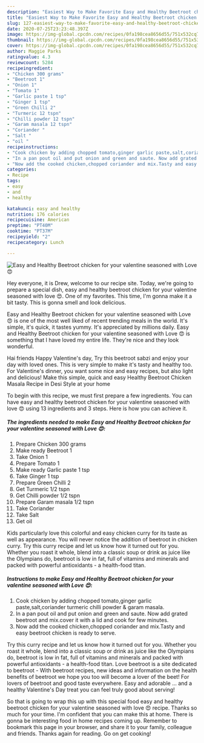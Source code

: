 ```yaml
---
description: "Easiest Way to Make Favorite Easy and Healthy Beetroot chicken for your valentine seasoned with Love 😍"
title: "Easiest Way to Make Favorite Easy and Healthy Beetroot chicken for your valentine seasoned with Love 😍"
slug: 127-easiest-way-to-make-favorite-easy-and-healthy-beetroot-chicken-for-your-valentine-seasoned-with-love
date: 2020-07-25T23:23:48.397Z
image: https://img-global.cpcdn.com/recipes/0fa198cea8656d55/751x532cq70/easy-and-healthy-beetroot-chicken-for-your-valentine-seasoned-with-love-😍-recipe-main-photo.jpg
thumbnail: https://img-global.cpcdn.com/recipes/0fa198cea8656d55/751x532cq70/easy-and-healthy-beetroot-chicken-for-your-valentine-seasoned-with-love-😍-recipe-main-photo.jpg
cover: https://img-global.cpcdn.com/recipes/0fa198cea8656d55/751x532cq70/easy-and-healthy-beetroot-chicken-for-your-valentine-seasoned-with-love-😍-recipe-main-photo.jpg
author: Maggie Parks
ratingvalue: 4.3
reviewcount: 5284
recipeingredient:
- "Chicken 300 grams"
- "Beetroot 1"
- "Onion 1"
- "Tomato 1"
- "Garlic paste 1 tsp"
- "Ginger 1 tsp"
- "Green Chilli 2"
- "Turmeric 12 tspn"
- "Chilli powder 12 tspn"
- "Garam masala 12 tspn"
- "Coriander "
- "Salt "
- "oil "
recipeinstructions:
- "Cook chicken by adding chopped tomato,ginger garlic paste,salt,coriander turmeric chilli powder &amp; garam masala."
- "In a pan pout oil and put onion and green and saute. Now add grated beetroot and mix.cover it with a lid and cook for few minutes."
- "Now add the cooked chicken,chopped coriander and mix.Tasty and easy beetroot chicken is ready to serve."
categories:
- Recipe
tags:
- easy
- and
- healthy

katakunci: easy and healthy 
nutrition: 176 calories
recipecuisine: American
preptime: "PT40M"
cooktime: "PT37M"
recipeyield: "2"
recipecategory: Lunch

---
```



![Easy and Healthy Beetroot chicken for your valentine seasoned with Love 😍](https://img-global.cpcdn.com/recipes/0fa198cea8656d55/751x532cq70/easy-and-healthy-beetroot-chicken-for-your-valentine-seasoned-with-love-😍-recipe-main-photo.jpg)

Hey everyone, it is Drew, welcome to our recipe site. Today, we're going to prepare a special dish, easy and healthy beetroot chicken for your valentine seasoned with love 😍. One of my favorites. This time, I'm gonna make it a bit tasty. This is gonna smell and look delicious.

Easy and Healthy Beetroot chicken for your valentine seasoned with Love 😍 is one of the most well liked of recent trending meals in the world. It's simple, it's quick, it tastes yummy. It's appreciated by millions daily. Easy and Healthy Beetroot chicken for your valentine seasoned with Love 😍 is something that I have loved my entire life. They're nice and they look wonderful.

Hai friends Happy Valentine&#39;s day, Try this beetroot sabzi and enjoy your day with loved ones. This is very simple to make it&#39;s tasty and healthy too. For Valentine&#39;s dinner, you want some nice and easy recipes, but also light and delicious! Make this simple, quick and easy Healthy Beetroot Chicken Masala Recipe in Desi Style at your home


To begin with this recipe, we must first prepare a few ingredients. You can have easy and healthy beetroot chicken for your valentine seasoned with love 😍 using 13 ingredients and 3 steps. Here is how you can achieve it.

<!--inarticleads1-->

##### The ingredients needed to make Easy and Healthy Beetroot chicken for your valentine seasoned with Love 😍:

1. Prepare Chicken 300 grams
1. Make ready Beetroot 1
1. Take Onion 1
1. Prepare Tomato 1
1. Make ready Garlic paste 1 tsp
1. Take Ginger 1 tsp
1. Prepare Green Chilli 2
1. Get Turmeric 1/2 tspn
1. Get Chilli powder 1/2 tspn
1. Prepare Garam masala 1/2 tspn
1. Take Coriander 
1. Take Salt 
1. Get oil 


Kids particularly love this colorful and easy chicken curry for its taste as well as appearance. You will never notice the addition of beetroot in chicken curry. Try this curry recipe and let us know how it turned out for you. Whether you roast it whole, blend into a classic soup or drink as juice like the Olympians do, beetroot is low in fat, full of vitamins and minerals and packed with powerful antioxidants - a health-food titan. 

<!--inarticleads2-->

##### Instructions to make Easy and Healthy Beetroot chicken for your valentine seasoned with Love 😍:

1. Cook chicken by adding chopped tomato,ginger garlic paste,salt,coriander turmeric chilli powder &amp; garam masala.
1. In a pan pout oil and put onion and green and saute. Now add grated beetroot and mix.cover it with a lid and cook for few minutes.
1. Now add the cooked chicken,chopped coriander and mix.Tasty and easy beetroot chicken is ready to serve.


Try this curry recipe and let us know how it turned out for you. Whether you roast it whole, blend into a classic soup or drink as juice like the Olympians do, beetroot is low in fat, full of vitamins and minerals and packed with powerful antioxidants - a health-food titan. Love beetroot is a site dedicated to beetroot - With beetroot recipes, new ideas and information on the health benefits of beetroot we hope you too will become a lover of the beet! For lovers of beetroot and good taste everywhere. Easy and adorable … and a healthy Valentine&#39;s Day treat you can feel truly good about serving! 

So that is going to wrap this up with this special food easy and healthy beetroot chicken for your valentine seasoned with love 😍 recipe. Thanks so much for your time. I'm confident that you can make this at home. There is gonna be interesting food in home recipes coming up. Remember to bookmark this page in your browser, and share it to your family, colleague and friends. Thanks again for reading. Go on get cooking!
